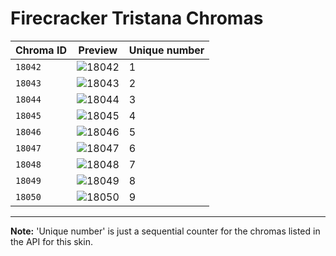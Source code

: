 # Firecracker Tristana Chromas

| Chroma ID | Preview | Unique number |
|---|---|---|
| `18042` | ![18042](https://raw.communitydragon.org/latest/plugins/rcp-be-lol-game-data/global/default/v1/champion-chroma-images/18/18042.png) | 1 |
| `18043` | ![18043](https://raw.communitydragon.org/latest/plugins/rcp-be-lol-game-data/global/default/v1/champion-chroma-images/18/18043.png) | 2 |
| `18044` | ![18044](https://raw.communitydragon.org/latest/plugins/rcp-be-lol-game-data/global/default/v1/champion-chroma-images/18/18044.png) | 3 |
| `18045` | ![18045](https://raw.communitydragon.org/latest/plugins/rcp-be-lol-game-data/global/default/v1/champion-chroma-images/18/18045.png) | 4 |
| `18046` | ![18046](https://raw.communitydragon.org/latest/plugins/rcp-be-lol-game-data/global/default/v1/champion-chroma-images/18/18046.png) | 5 |
| `18047` | ![18047](https://raw.communitydragon.org/latest/plugins/rcp-be-lol-game-data/global/default/v1/champion-chroma-images/18/18047.png) | 6 |
| `18048` | ![18048](https://raw.communitydragon.org/latest/plugins/rcp-be-lol-game-data/global/default/v1/champion-chroma-images/18/18048.png) | 7 |
| `18049` | ![18049](https://raw.communitydragon.org/latest/plugins/rcp-be-lol-game-data/global/default/v1/champion-chroma-images/18/18049.png) | 8 |
| `18050` | ![18050](https://raw.communitydragon.org/latest/plugins/rcp-be-lol-game-data/global/default/v1/champion-chroma-images/18/18050.png) | 9 |

---

**Note:** 'Unique number' is just a sequential counter for the chromas listed in the API for this skin.